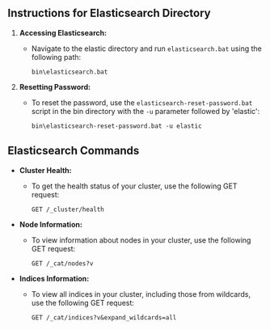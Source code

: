 ## Instructions for Elasticsearch Directory

1. **Accessing Elasticsearch:**
    - Navigate to the elastic directory and run `elasticsearch.bat` using the following path:
        ```
        bin\elasticsearch.bat
        ```

2. **Resetting Password:**
    - To reset the password, use the `elasticsearch-reset-password.bat` script in the bin directory with the `-u` parameter followed by 'elastic':
        ```
        bin\elasticsearch-reset-password.bat -u elastic
        ```

## Elasticsearch Commands

- **Cluster Health:**
    - To get the health status of your cluster, use the following GET request:
        ```
        GET /_cluster/health
        ```

- **Node Information:**
    - To view information about nodes in your cluster, use the following GET request:
        ```
        GET /_cat/nodes?v
        ```

- **Indices Information:**
    - To view all indices in your cluster, including those from wildcards, use the following GET request:
        ```
        GET /_cat/indices?v&expand_wildcards=all
        ```